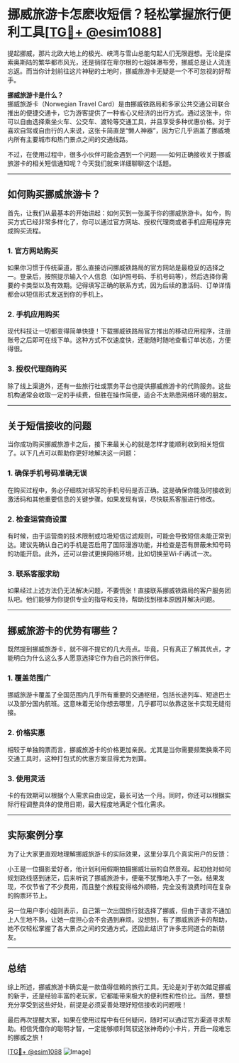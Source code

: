 # 挪威旅游卡怎麽收短信？轻松掌握旅行便利工具[[TG💪+ @esim1088](https://t.me/s/esim1088)]

提起挪威，那片北欧大地上的极光、峡湾与雪山总能勾起人们无限遐想。无论是探索奥斯陆的繁华都市风光，还是徜徉在卑尔根的七姐妹瀑布旁，挪威总是让人流连忘返。而当你计划前往这片神秘的土地时，挪威旅游卡无疑是一个不可忽视的好帮手。

**挪威旅游卡是什么？**  
挪威旅游卡（Norwegian Travel Card）是由挪威铁路局和多家公共交通公司联合推出的便捷交通卡，它为游客提供了一种省心又经济的出行方式。通过这张卡，你可以自由选择乘坐火车、公交车、渡轮等交通工具，并且享受多种优惠价格。对于喜欢自驾或自由行的人来说，这张卡简直是“懒人神器”，因为它几乎涵盖了挪威境内所有主要城市和热门景点之间的交通线路。

不过，在使用过程中，很多小伙伴可能会遇到一个问题——如何正确接收关于挪威旅游卡的相关短信通知呢？今天我们就来详细聊聊这个话题。

---

## 如何购买挪威旅游卡？

首先，让我们从最基本的开始讲起：如何买到一张属于你的挪威旅游卡。如今，购买方式已经非常多样化了，你可以通过官方网站、授权代理商或者手机应用程序完成购买流程。

### 1. 官方网站购买  
如果你习惯于传统渠道，那么直接访问挪威铁路局的官方网站是最稳妥的选择之一。登录后，按照提示输入个人信息（如护照号码、手机号码等），然后选择你需要的卡类型以及有效期。记得填写正确的联系方式，因为后续的激活码、订单详情都会以短信形式发送到你的手机上。

### 2. 手机应用购买  
现代科技让一切都变得简单快捷！下载挪威铁路局官方推出的移动应用程序，注册账号之后即可在线下单。这种方式不仅速度快，还能随时随地查看订单状态，方便得很。

### 3. 授权代理商购买  
除了线上渠道外，还有一些旅行社或票务平台也提供挪威旅游卡的代购服务。这些机构通常会收取一定的手续费，但胜在操作简便，适合不太熟悉网络环境的朋友。

---

## 关于短信接收的问题

当你成功购买挪威旅游卡之后，接下来最关心的就是怎样才能顺利收到相关短信了。以下几点可以帮助你更好地解决这一问题：

### 1. 确保手机号码准确无误  
在购买过程中，务必仔细核对填写的手机号码是否正确。这是确保你能及时接收到激活码和其他重要信息的关键步骤。如果发现有误，尽快联系客服进行修改。

### 2. 检查运营商设置  
有时候，由于运营商的技术限制或垃圾短信过滤规则，可能会导致短信未能正常到达。建议先确认自己的手机是否启用了国际漫游功能，并检查是否有屏蔽未知号码的功能开启。此外，还可以尝试更换网络环境，比如切换至Wi-Fi再试一次。

### 3. 联系客服求助  
如果经过上述方法仍无法解决问题，不要慌张！直接联系挪威铁路局的客户服务团队吧。他们能够为你提供专业的指导和支持，帮助找到根本原因并解决问题。

---

## 挪威旅游卡的优势有哪些？

既然提到挪威旅游卡，就不得不提它的几大亮点。毕竟，只有真正了解其优点，才能明白为什么这么多人愿意选择它作为自己的旅行伴侣。

### 1. 覆盖范围广  
挪威旅游卡覆盖了全国范围内几乎所有重要的交通枢纽，包括长途列车、短途巴士以及部分国内航班。这意味着无论你想去哪里，几乎都可以依靠这张卡实现无缝衔接。

### 2. 价格实惠  
相较于单独购票而言，挪威旅游卡的价格更加亲民。尤其是当你需要频繁换乘不同交通工具时，这种打包式的优惠方案显得尤为划算。

### 3. 使用灵活  
卡的有效期可以根据个人需求自由设定，最长可达一个月。同时，你还可以根据实际行程调整具体的使用日期，最大程度地满足个性化需求。

---

## 实际案例分享

为了让大家更直观地理解挪威旅游卡的实际效果，这里分享几个真实用户的反馈：

小王是一位摄影爱好者，他计划利用假期拍摄挪威壮丽的自然景观。起初他对如何规划路线感到迷茫，后来听说了挪威旅游卡，便毫不犹豫地入手了一张。结果发现，不仅节省了不少费用，而且整个旅程变得格外顺畅，完全没有浪费时间在复杂的购票环节上。

另一位用户李小姐则表示，自己第一次出国旅行就选择了挪威，但由于语言不通加上人生地不熟，让她一度担心会不会遇到麻烦。没想到，有了挪威旅游卡的帮助，她不仅轻松掌握了各大景点之间的交通方式，还因此结识了许多志同道合的新朋友。

---

## 总结

综上所述，挪威旅游卡确实是一款值得信赖的旅行工具。无论是对于初次踏足挪威的新手，还是经验丰富的老玩家，它都能带来极大的便利性和性价比。当然，要想充分享受到这些好处，前提是必须妥善处理好短信接收的问题哦！

最后再次提醒大家，如果在使用过程中有任何疑问，随时可以通过官方渠道寻求帮助。相信凭借你的聪明才智，一定能够顺利驾驭这张神奇的小卡片，开启一段难忘的挪威之旅！

[[TG💪+ @esim1088](https://t.me/s/esim1088) ![Image](https://i.postimg.cc/4NQfJmqS/Snipaste-2025-05-13-00-14-12.png)]